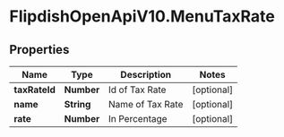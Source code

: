 # FlipdishOpenApiV10.MenuTaxRate

## Properties
Name | Type | Description | Notes
------------ | ------------- | ------------- | -------------
**taxRateId** | **Number** | Id of Tax Rate | [optional] 
**name** | **String** | Name of Tax Rate | [optional] 
**rate** | **Number** | In Percentage | [optional] 


